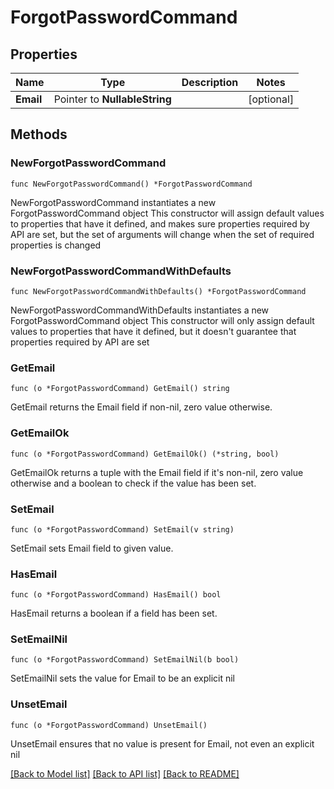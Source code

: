 # ForgotPasswordCommand

## Properties

Name | Type | Description | Notes
------------ | ------------- | ------------- | -------------
**Email** | Pointer to **NullableString** |  | [optional] 

## Methods

### NewForgotPasswordCommand

`func NewForgotPasswordCommand() *ForgotPasswordCommand`

NewForgotPasswordCommand instantiates a new ForgotPasswordCommand object
This constructor will assign default values to properties that have it defined,
and makes sure properties required by API are set, but the set of arguments
will change when the set of required properties is changed

### NewForgotPasswordCommandWithDefaults

`func NewForgotPasswordCommandWithDefaults() *ForgotPasswordCommand`

NewForgotPasswordCommandWithDefaults instantiates a new ForgotPasswordCommand object
This constructor will only assign default values to properties that have it defined,
but it doesn't guarantee that properties required by API are set

### GetEmail

`func (o *ForgotPasswordCommand) GetEmail() string`

GetEmail returns the Email field if non-nil, zero value otherwise.

### GetEmailOk

`func (o *ForgotPasswordCommand) GetEmailOk() (*string, bool)`

GetEmailOk returns a tuple with the Email field if it's non-nil, zero value otherwise
and a boolean to check if the value has been set.

### SetEmail

`func (o *ForgotPasswordCommand) SetEmail(v string)`

SetEmail sets Email field to given value.

### HasEmail

`func (o *ForgotPasswordCommand) HasEmail() bool`

HasEmail returns a boolean if a field has been set.

### SetEmailNil

`func (o *ForgotPasswordCommand) SetEmailNil(b bool)`

 SetEmailNil sets the value for Email to be an explicit nil

### UnsetEmail
`func (o *ForgotPasswordCommand) UnsetEmail()`

UnsetEmail ensures that no value is present for Email, not even an explicit nil

[[Back to Model list]](../README.md#documentation-for-models) [[Back to API list]](../README.md#documentation-for-api-endpoints) [[Back to README]](../README.md)


